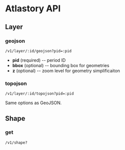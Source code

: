 # Atlastory API

## Layer

### geojson
`/v1/layer/:id/geojson?pid=:pid`

* __pid__ (required) -- period ID
* __bbox__ (optional) -- bounding box for geometries
* __z__ (optional) -- zoom level for geometry simplificaiton

### topojson
`/v1/layer/:id/topojson?pid=:pid`

Same options as GeoJSON.

## Shape

### get
`/v1/shape?`
